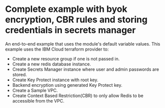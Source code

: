 # Complete example with byok encryption, CBR rules and storing credentials in secrets manager

An end-to-end example that uses the module's default variable values.
This example uses the IBM Cloud terraform provider to:
 - Create a new resource group if one is not passed in.
 - Create a new redis database instance.
 - Create Secrets Manager instance where user and admin passwords are stored.
 - Create Key Protect instance with root key.
 - Backend encryption using generated Key Protect key.
 - Create a Sample VPC.
 - Create Context Based Restriction(CBR) to only allow Redis to be accessible from the VPC.
